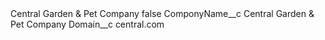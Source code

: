 <?xml version="1.0" encoding="UTF-8"?>
<CustomMetadata xmlns="http://soap.sforce.com/2006/04/metadata" xmlns:xsi="http://www.w3.org/2001/XMLSchema-instance" xmlns:xsd="http://www.w3.org/2001/XMLSchema">
    <label>Central Garden &amp; Pet Company</label>
    <protected>false</protected>
    <values>
        <field>ComponyName__c</field>
        <value xsi:type="xsd:string">Central Garden &amp; Pet Company</value>
    </values>
    <values>
        <field>Domain__c</field>
        <value xsi:type="xsd:string">central.com</value>
    </values>
</CustomMetadata>
